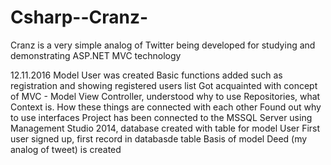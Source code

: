 # Csharp--Cranz-
Cranz is a very simple analog of Twitter being developed for studying and demonstrating ASP.NET MVC technology

12.11.2016
Model User was created
Basic functions added such as registration and showing registered users list
Got acquainted with concept of MVC - Model View Controller, understood why to use Repositories, what Context is. How these things are connected with each other
Found out why to use interfaces
Project has been connected to the MSSQL Server using Management Studio 2014, database created with table for model User
First user signed up, first record in databasde table
Basis of model Deed (my analog of tweet) is created
